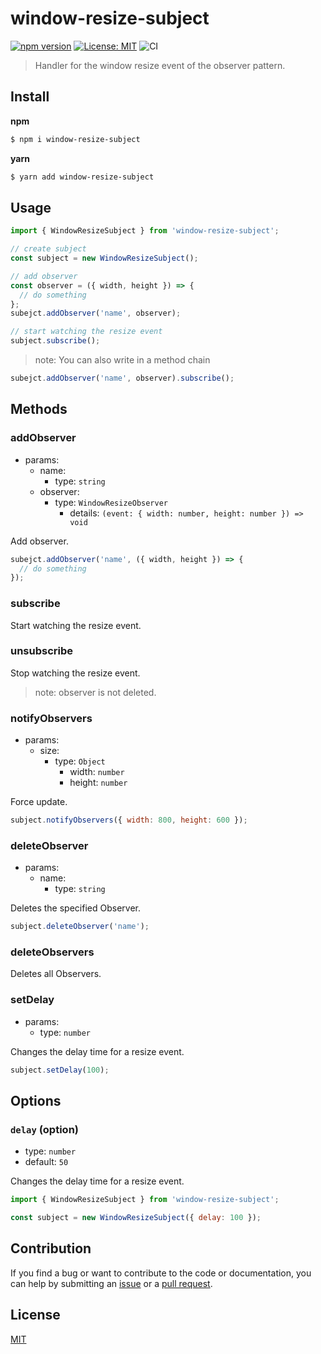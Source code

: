 # window-resize-subject

[![npm version](https://badge.fury.io/js/window-resize-subject.svg)](https://badge.fury.io/js/window-resize-subject)
[![License: MIT](https://img.shields.io/badge/License-MIT-green.svg)](https://opensource.org/licenses/MIT)
![CI](https://github.com/mya-ake/window-resize-subject/workflows/CI/badge.svg)

> Handler for the window resize event of the observer pattern.

## Install

**npm**

```bash
$ npm i window-resize-subject
```

**yarn**

```bash
$ yarn add window-resize-subject
```

## Usage

```js
import { WindowResizeSubject } from 'window-resize-subject';

// create subject
const subject = new WindowResizeSubject();

// add observer
const observer = ({ width, height }) => {
  // do something
};
subejct.addObserver('name', observer);

// start watching the resize event
subject.subscribe();
```

> note: You can also write in a method chain

```js
subejct.addObserver('name', observer).subscribe();
```

## Methods

### addObserver

- params:
  - name:
    - type: `string`
  - observer:
    - type: `WindowResizeObserver`
      - details: `(event: { width: number, height: number }) => void`

Add observer.

```js
subejct.addObserver('name', ({ width, height }) => {
  // do something
});
```

### subscribe

Start watching the resize event.

### unsubscribe

Stop watching the resize event.

> note: observer is not deleted.

### notifyObservers

- params:
  - size:
    - type: `Object`
      - width: `number`
      - height: `number`

Force update.

```js
subject.notifyObservers({ width: 800, height: 600 });
```

### deleteObserver

- params:
  - name:
    - type: `string`

Deletes the specified Observer.

```js
subject.deleteObserver('name');
```

### deleteObservers

Deletes all Observers.

### setDelay

- params:
  - type: `number`

Changes the delay time for a resize event.

```js
subject.setDelay(100);
```

## Options

### `delay` (option)

- type: `number`
- default: `50`

Changes the delay time for a resize event.

```js
import { WindowResizeSubject } from 'window-resize-subject';

const subject = new WindowResizeSubject({ delay: 100 });
```

## Contribution

If you find a bug or want to contribute to the code or documentation, you can help by submitting an [issue](https://github.com/mya-ake/window-resize-subject/issues) or a [pull request](https://github.com/mya-ake/window-resize-subject/pulls).

## License

[MIT](https://github.com/mya-ake/window-resize-subject/blob/master/LICENSE)
